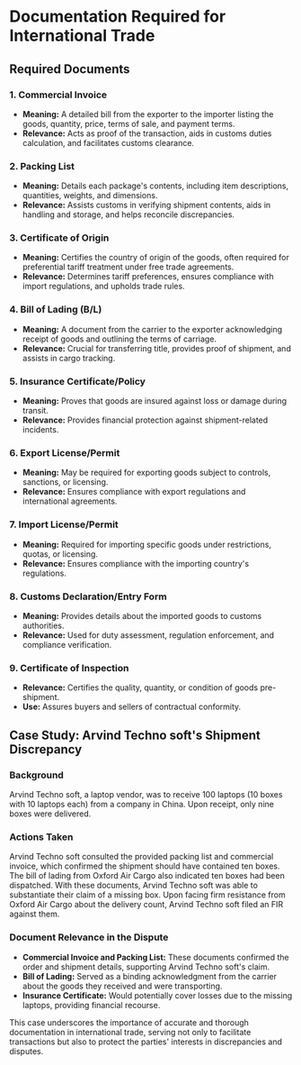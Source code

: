 # Documentation Required for International Trade

## Required Documents 

### 1. Commercial Invoice
- **Meaning:** A detailed bill from the exporter to the importer listing the goods, quantity, price, terms of sale, and payment terms.
- **Relevance:** Acts as proof of the transaction, aids in customs duties calculation, and facilitates customs clearance.

### 2. Packing List
- **Meaning:** Details each package's contents, including item descriptions, quantities, weights, and dimensions.
- **Relevance:** Assists customs in verifying shipment contents, aids in handling and storage, and helps reconcile discrepancies.

### 3. Certificate of Origin
- **Meaning:** Certifies the country of origin of the goods, often required for preferential tariff treatment under free trade agreements.
- **Relevance:** Determines tariff preferences, ensures compliance with import regulations, and upholds trade rules.

### 4. Bill of Lading (B/L)
- **Meaning:** A document from the carrier to the exporter acknowledging receipt of goods and outlining the terms of carriage.
- **Relevance:** Crucial for transferring title, provides proof of shipment, and assists in cargo tracking.

### 5. Insurance Certificate/Policy
- **Meaning:** Proves that goods are insured against loss or damage during transit.
- **Relevance:** Provides financial protection against shipment-related incidents.

### 6. Export License/Permit
- **Meaning:** May be required for exporting goods subject to controls, sanctions, or licensing.
- **Relevance:** Ensures compliance with export regulations and international agreements.

### 7. Import License/Permit
- **Meaning:** Required for importing specific goods under restrictions, quotas, or licensing.
- **Relevance:** Ensures compliance with the importing country's regulations.

### 8. Customs Declaration/Entry Form
- **Meaning:** Provides details about the imported goods to customs authorities.
- **Relevance:** Used for duty assessment, regulation enforcement, and compliance verification.

### 9. Certificate of Inspection
- **Relevance:** Certifies the quality, quantity, or condition of goods pre-shipment.
- **Use:** Assures buyers and sellers of contractual conformity.

## Case Study: Arvind Techno soft's Shipment Discrepancy

### Background
Arvind Techno soft, a laptop vendor, was to receive 100 laptops (10 boxes with 10 laptops each) from a company in China. Upon receipt, only nine boxes were delivered.

### Actions Taken
Arvind Techno soft consulted the provided packing list and commercial invoice, which confirmed the shipment should have contained ten boxes. The bill of lading from Oxford Air Cargo also indicated ten boxes had been dispatched. With these documents, Arvind Techno soft was able to substantiate their claim of a missing box. Upon facing firm resistance from Oxford Air Cargo about the delivery count, Arvind Techno soft filed an FIR against them.

### Document Relevance in the Dispute
- **Commercial Invoice and Packing List:** These documents confirmed the order and shipment details, supporting Arvind Techno soft's claim.
- **Bill of Lading:** Served as a binding acknowledgment from the carrier about the goods they received and were transporting.
- **Insurance Certificate:** Would potentially cover losses due to the missing laptops, providing financial recourse.

This case underscores the importance of accurate and thorough documentation in international trade, serving not only to facilitate transactions but also to protect the parties' interests in discrepancies and disputes.
